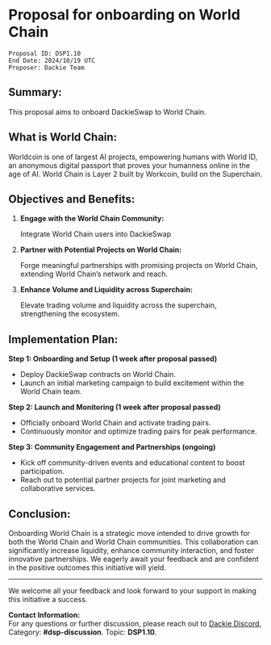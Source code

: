 # Proposal for onboarding on World Chain

```
Proposal ID: DSP1.10
End Date: 2024/10/19 UTC
Proposer: Dackie Team
```

## Summary:
This proposal aims to onboard DackieSwap to World Chain.

## What is World Chain:
Worldcoin is one of largest AI projects, empowering humans with World ID, an anonymous digital passport that proves your humanness online in the age of AI. World Chain is Layer 2 built by Workcoin, build on the Superchain.


## Objectives and Benefits:
1. **Engage with the World Chain Community:**
   
    Integrate World Chain users into DackieSwap


2. **Partner with Potential Projects on World Chain:**
   
    Forge meaningful partnerships with promising projects on World Chain, extending World Chain’s network and reach.


3. **Enhance Volume and Liquidity across Superchain:**

    Elevate trading volume and liquidity across the superchain, strengthening the ecosystem.

## Implementation Plan:
**Step 1: Onboarding and Setup (1 week after proposal passed)**
- Deploy DackieSwap contracts on World Chain.
- Launch an initial marketing campaign to build excitement within the World Chain team.

**Step 2: Launch and Monitoring (1 week after proposal passed)**
- Officially onboard World Chain and activate trading pairs.
- Continuously monitor and optimize trading pairs for peak performance.

**Step 3: Community Engagement and Partnerships (ongoing)**
- Kick off community-driven events and educational content to boost participation.
- Reach out to potential partner projects for joint marketing and collaborative services.

## Conclusion:
Onboarding World Chain is a strategic move intended to drive growth for both the World Chain and World Chain communities. This collaboration can significantly increase liquidity, enhance community interaction, and foster innovative partnerships. We eagerly await your feedback and are confident in the positive outcomes this initiative will yield.

---

We welcome all your feedback and look forward to your support in making this initiative a success.

**Contact Information:**  
For any questions or further discussion, please reach out to [Dackie Discord](https://discord.com/invite/dackieofficial),  
Category: **#dsp-discussion**. Topic: **DSP1.10**.